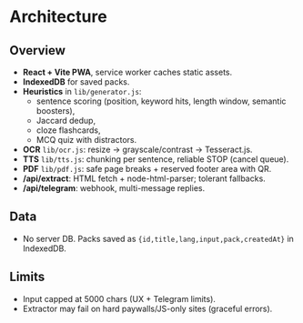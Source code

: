 # Architecture

## Overview
- **React + Vite PWA**, service worker caches static assets.
- **IndexedDB** for saved packs.
- **Heuristics** in `lib/generator.js`:
  - sentence scoring (position, keyword hits, length window, semantic boosters),
  - Jaccard dedup,
  - cloze flashcards,
  - MCQ quiz with distractors.
- **OCR** `lib/ocr.js`: resize → grayscale/contrast → Tesseract.js.
- **TTS** `lib/tts.js`: chunking per sentence, reliable STOP (cancel queue).
- **PDF** `lib/pdf.js`: safe page breaks + reserved footer area with QR.
- **/api/extract**: HTML fetch + node-html-parser; tolerant fallbacks.
- **/api/telegram**: webhook, multi-message replies.

## Data
- No server DB. Packs saved as `{id,title,lang,input,pack,createdAt}` in IndexedDB.

## Limits
- Input capped at 5000 chars (UX + Telegram limits).
- Extractor may fail on hard paywalls/JS-only sites (graceful errors).
